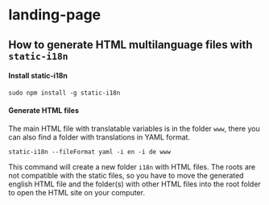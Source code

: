 # landing-page

## How to generate HTML multilanguage files with ` static-i18n `
#### Install static-i18n
```
sudo npm install -g static-i18n
```
#### Generate HTML files
The main HTML file with translatable variables is in the folder ` www `, there you can also find a folder with translations in YAML format. 
```
static-i18n --fileFormat yaml -i en -i de www
```
This command will create a new folder ` i18n ` with HTML files. The roots are not compatible with the static files, so you have to move the generated english HTML file and the folder(s) with other HTML files into the root folder to open the HTML site on your computer.
